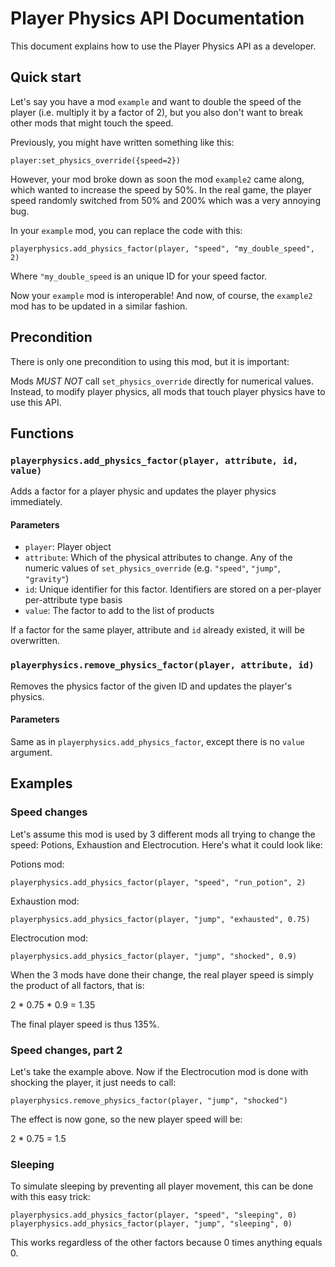 # Player Physics API Documentation
This document explains how to use the Player Physics API as a developer.

## Quick start
Let's say you have a mod `example` and want to double the speed of the player (i.e. multiply it by a factor of 2), but you also don't want to break other mods that might touch the speed.

Previously, you might have written something like this:

`player:set_physics_override({speed=2})`

However, your mod broke down as soon the mod `example2` came along, which wanted to increase the speed by 50%. In the real game, the player speed randomly switched from 50% and 200% which was a very annoying bug.

In your `example` mod, you can replace the code with this:

`playerphysics.add_physics_factor(player, "speed", "my_double_speed", 2)`

Where `"my_double_speed` is an unique ID for your speed factor.

Now your `example` mod is interoperable! And now, of course, the `example2` mod has to be updated in a similar fashion.

## Precondition
There is only one precondition to using this mod, but it is important:

Mods *MUST NOT* call `set_physics_override` directly for numerical values. Instead, to modify player physics, all mods that touch player physics have to use this API.




## Functions
### `playerphysics.add_physics_factor(player, attribute, id, value)`
Adds a factor for a player physic and updates the player physics immediately.

#### Parameters
* `player`: Player object
* `attribute`: Which of the physical attributes to change. Any of the numeric values of `set_physics_override` (e.g. `"speed"`, `"jump"`, `"gravity"`)
* `id`: Unique identifier for this factor. Identifiers are stored on a per-player per-attribute type basis
* `value`: The factor to add to the list of products

If a factor for the same player, attribute and `id` already existed, it will be overwritten.



### `playerphysics.remove_physics_factor(player, attribute, id)`
Removes the physics factor of the given ID and updates the player's physics.

#### Parameters
Same as in `playerphysics.add_physics_factor`, except there is no `value` argument.

## Examples
### Speed changes
Let's assume this mod is used by 3 different mods all trying to change the speed:
Potions, Exhaustion and Electrocution.
Here's what it could look like:

Potions mod:
```
playerphysics.add_physics_factor(player, "speed", "run_potion", 2)
```

Exhaustion mod:
```
playerphysics.add_physics_factor(player, "jump", "exhausted", 0.75)
```

Electrocution mod:
```
playerphysics.add_physics_factor(player, "jump", "shocked", 0.9)
```

When the 3 mods have done their change, the real player speed is simply the product of all factors, that is:

2 * 0.75 * 0.9 = 1.35

The final player speed is thus 135%.

### Speed changes, part 2

Let's take the example above.
Now if the Electrocution mod is done with shocking the player, it just needs to call:

```
playerphysics.remove_physics_factor(player, "jump", "shocked")
```

The effect is now gone, so the new player speed will be:

2 * 0.75 = 1.5

### Sleeping
To simulate sleeping by preventing all player movement, this can be done with this easy trick:

```
playerphysics.add_physics_factor(player, "speed", "sleeping", 0)
playerphysics.add_physics_factor(player, "jump", "sleeping", 0)
```

This works regardless of the other factors because 0 times anything equals 0.
